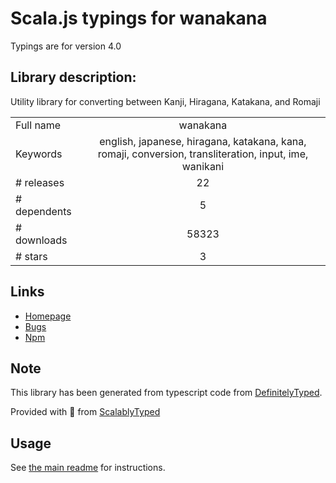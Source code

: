
# Scala.js typings for wanakana

Typings are for version 4.0

## Library description:
Utility library for converting between Kanji, Hiragana, Katakana, and Romaji

|                    |                 |
| ------------------ | :-------------: |
| Full name          | wanakana |
| Keywords           | english, japanese, hiragana, katakana, kana, romaji, conversion, transliteration, input, ime, wanikani |
| # releases         | 22 |
| # dependents       | 5 |
| # downloads        | 58323 |
| # stars            | 3 |

## Links
- [Homepage](http://www.wanakana.com)
- [Bugs](https://github.com/WaniKani/WanaKana/issues)
- [Npm](https://www.npmjs.com/package/wanakana)
    


## Note
This library has been generated from typescript code from [DefinitelyTyped](https://definitelytyped.org).

Provided with :purple_heart: from [ScalablyTyped](https://github.com/oyvindberg/ScalablyTyped)

## Usage
See [the main readme](../../readme.md) for instructions.


